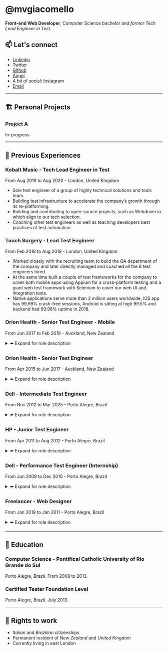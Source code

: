 # @mvgiacomello

**Front-end Web Developer**, Computer Science bachelor and _former Tech Lead Engineer in Test_.

## 📫️ Let's connect

- [Linkedin](https://www.linkedin.com/in/mvgiacomello/)
- [Twitter](https://twitter.com/mvgiacomello)
- [Github](https://github.com/mvgiacomello)
- [Angel](https://angel.co/u/mvgiacomello)
- [A bit of social: Instagram](https://www.instagram.com/mvgiacomello/)
- [Email](mailto:mvgiacomello@gmail.com)

---

## 🏗️ Personal Projects

### Project A

In-progress

---

## 💾️ Previous Experiences

### Kobalt Music - Tech Lead Engineer in Test

From Aug 2019 to Aug 2020 - London, United Kingdom

- Sole test engineer of a group of highly technical solutions and tools team.
- Building test infrastructure to accelerate the company’s growth through its re-platforming.
- Building and contributing to open-source projects, such as Webdriver.io which align to our tech selection.
- Coaching other test engineers as well as teaching developers best practices of test automation.

### Touch Surgery - Lead Test Engineer

From Feb 2018 to Aug 2019 - London, United Kingdom

- Worked closely with the recruiting team to build the QA department of the company and later directly managed and coached all the 8 test engineers hired.
- At the same time built a couple of test frameworks for the company to cover both mobile apps using Appium for a cross-platform testing and a giant web test framework with Selenium to cover our web UI and integration tests.
- Native applications serve more than 2 million users worldwide, iOS app has 99,99% crash-free sessions, Android is sitting at high 99.5% and backend had 99.98% uptime in 2018.

### Orion Health - Senior Test Engineer - Mobile

From Jun 2017 to Feb 2018 - Auckland, New Zealand

<details>
<summary> ⬅️ Expand for role description</summary>
<br/>
- Working with mobile apps (iOS and Android). The applications aid Clinicians in their daily workflow as well as the consumer-facing project that empower patients to self-manage their health.
<br/>
- In the technical side, developing automated UI (Appium) and API tests as well as manual verifications to check accessibility, user-experience and design.
<br/>
</details>

### Orion Health - Senior Test Engineer

From Apr 2015 to Jun 2017 - Auckland, New Zealand

<details>
<summary> ⬅️ Expand for role description</summary>
<br/>
- Building and maintaining multiple test automation frameworks for functional testing across different layers of the application, working with open-source tools such as Selenium, Cucumber, jMeter, Rest-Assured and many others.
<br/>
- The responsibilities includes not only automating tests for all system changes but also guarantee the continuous integration of all applications under scope. In addition to the previous role, mentoring and guiding other test engineers in the team to become self-sufficient in extending and maintaining the framework.
<br/>
- The applications under development were an email system and instant messaging for clinicians and patients to communicate.
<br/>
</details>

### Dell - Intermediate Test Engineer

From Nov 2012 to Mar 2025 - Porto Alegre, Brazil

<details>
<summary> ⬅️ Expand for role description</summary>
<br/>
- Started working as tester of a cross-company project and became Test Lead. The main activities were providing estimates, analyze test strategy and approach, review deliverables and manage test effort.
<br/>
</details>

### HP - Junior Test Engineer

From Apr 2011 to Aug 2012 - Porto Alegre, Brazil

<details>
<summary> ⬅️ Expand for role description</summary>
<br/>
- Worked as software test analyst in a global project to an external company.
<br/>
- Writing and running automated and manual tests using HP Quality Center and Selenium as main tools.
<br/>
</details>

### Dell - Performance Test Engineer (Internship)

From Jun 2009 to Dec 2010 - Porto Alegre, Brazil

<details>
<summary> ⬅️ Expand for role description</summary>
<br/>
- Worked as an intern in a team of 12 performance engineers.
<br/>
- Analyzing, developing and running performance tests in a critical environment, being most of them Oracle EBS and SAP Business Objects.
<br/>
- Tests involved more than 50 global applications and 1000 virtual users. No performance issue was found in go live environment.
<br/>
</details>

### Freelancer - Web Designer

From Jan 2019 to Jan 2011 - Porto Alegre, Brazil

<details>
<summary> ⬅️ Expand for role description</summary>
<br/>
- Worked as a freelance web designer developing projects in partnership with web developers.
<br/>
</details>

---

## 🔬️ Education

### Computer Science - Pontifical Catholic University of Rio Grande do Sul

Porto Alegre, Brazil. From 2008 to 2013.

### Certified Tester Foundation Level

Porto Alegre, Brazil. July 2013.

---

## 🛂️ Rights to work

- *Italian* and *Brazilian* citizenships
- Permanent resident of *New Zealand* and *United Kingdom*
- Currently living in east London
